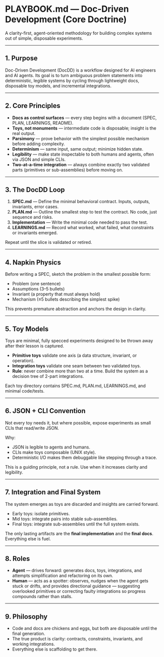# PLAYBOOK.md — Doc-Driven Development (Core Doctrine)

A clarity-first, agent-oriented methodology for building complex systems out of simple, disposable experiments.  

---

## 1. Purpose

Doc-Driven Development (DocDD) is a workflow designed for AI engineers and AI agents. Its goal is to turn ambiguous problem statements into deterministic, legible systems by cycling through lightweight docs, disposable toy models, and incremental integrations.  

---

## 2. Core Principles

- **Docs as control surfaces** — every step begins with a document (SPEC, PLAN, LEARNINGS, README).  
- **Toys, not monuments** — intermediate code is disposable; insight is the real output.  
- **Parsimony** — prove behavior with the simplest possible mechanism before adding complexity.  
- **Determinism** — same input, same output; minimize hidden state.  
- **Legibility** — make state inspectable to both humans and agents, often via JSON and simple CLIs.  
- **Two-at-a-time integration** — always combine exactly two validated parts (primitives or sub-assemblies) before moving on.  

---

## 3. The DocDD Loop

1. **SPEC.md** — Define the minimal behavioral contract. Inputs, outputs, invariants, error cases.  
2. **PLAN.md** — Outline the smallest step to test the contract. No code, just sequence and risks.  
3. **Implementation** — Write the minimal code needed to pass the test.  
4. **LEARNINGS.md** — Record what worked, what failed, what constraints or invariants emerged.  

Repeat until the slice is validated or retired.  

---

## 4. Napkin Physics

Before writing a SPEC, sketch the problem in the smallest possible form:  

- Problem (one sentence)  
- Assumptions (3–5 bullets)  
- Invariant (a property that must always hold)  
- Mechanism (≤5 bullets describing the simplest spike)  

This prevents premature abstraction and anchors the design in clarity.  

---

## 5. Toy Models

Toys are minimal, fully specced experiments designed to be thrown away after their lesson is captured.  

- **Primitive toys** validate one axis (a data structure, invariant, or operation).  
- **Integration toys** validate one seam between two validated toys.  
- **Rule**: never combine more than two at a time. Build the system as a decision tree of 2-part integrations.  

Each toy directory contains SPEC.md, PLAN.md, LEARNINGS.md, and minimal code/tests.  

---

## 6. JSON + CLI Convention

Not every toy needs it, but where possible, expose experiments as small CLIs that read/write JSON.  

Why:  
- JSON is legible to agents and humans.  
- CLIs make toys composable (UNIX style).  
- Deterministic I/O makes them debuggable like stepping through a trace.  

This is a guiding principle, not a rule. Use when it increases clarity and legibility.  

---

## 7. Integration and Final System

The system emerges as toys are discarded and insights are carried forward.  

- Early toys: isolate primitives.  
- Mid toys: integrate pairs into stable sub-assemblies.  
- Final toys: integrate sub-assemblies until the full system exists.  

The only lasting artifacts are the **final implementation** and the **final docs**. Everything else is fuel.  

---

## 8. Roles

- **Agent** — drives forward: generates docs, toys, integrations, and attempts simplification and refactoring on its own.
- **Human** — acts as a spotter: observes, nudges when the agent gets stuck or drifts, and provides directional guidance — suggesting overlooked primitives or correcting faulty integrations so progress compounds rather than stalls.
---

## 9. Philosophy

- Code and docs are chickens and eggs, but both are disposable until the final generation.  
- The true product is clarity: contracts, constraints, invariants, and working integrations.  
- Everything else is scaffolding to get there.  
